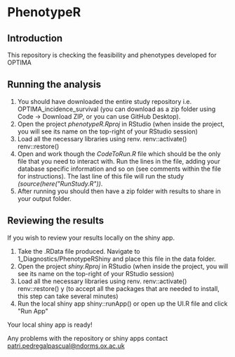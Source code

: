 PhenotypeR
========================================================================================================================================================

## Introduction
This repository is checking the feasibility and phenotypes developed for OPTIMA

## Running the analysis
1) You should have downloaded the entire study repository i.e. OPTIMA_incidence_survival (you can download as a zip folder using Code -> Download ZIP, or you can use GitHub Desktop). 
2) Open the project <i>phenotypeR.Rproj</i> in RStudio (when inside the project, you will see its name on the top-right of your RStudio session)
3) Load all the necessary libraries using renv.
renv::activate()
renv::restore()
4) Open and work though the <i>CodeToRun.R</i> file which should be the only file that you need to interact with. Run the lines in the file, adding your database specific information and so on (see comments within the file for instructions). The last line of this file will run the study <i>(source(here("RunStudy.R"))</i>.     
5) After running you should then have a zip folder with results to share in your output folder.

## Reviewing the results
If you wish to review your results locally on the shiny app. 
1) Take the .RData file produced. Navigate to 1_Diagnostics/PhenotypeRShiny and place this file in the data folder.
2) Open the project <i>shiny.Rproj</i> in RStudio (when inside the project, you will see its name on the top-right of your RStudio session) 
3) Load all the necessary libraries using renv.
renv::activate()
renv::restore()
y (to accept all the packages that are needed to install, this step can take several minutes)
4) Run the local shiny app
shiny::runApp() or open up the UI.R file and click "Run App"

Your local shiny app is ready!

Any problems with the repository or shiny apps contact patri.pedregalpascual@ndorms.ox.ac.uk

